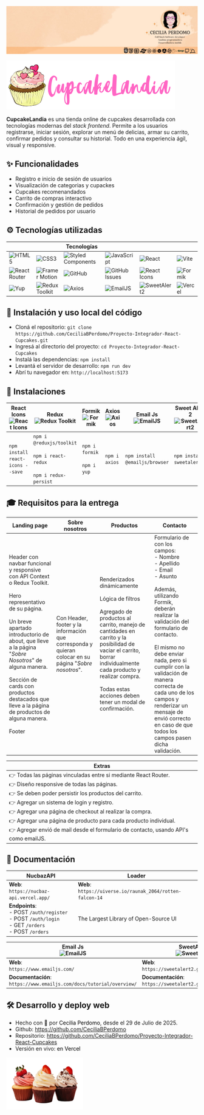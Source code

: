 <p align="center"><a href="https://www.linkedin.com/in/cecilia-perdomo/" style="text-decoration: none; color: black">

![CeciliaPerdomo](image.png)

</a></p>

<p align="start">
    <img src="./src/assets/LogoCupcakeLandia.png">
</p>

**CupcakeLandia** es una tienda online de cupcakes desarrollada con tecnologías modernas del *stack frontend*. Permite a los usuarios registrarse, iniciar sesión, explorar un menú de delicias, armar su carrito, confirmar pedidos y consultar su historial. Todo en una experiencia ágil, visual y responsive.

## ✨ Funcionalidades
- Registro e inicio de sesión de usuarios
- Visualización de categorias y cupackes
- Cupcakes recomenandados
- Carrito de compras interactivo
- Confirmación y gestión de pedidos
- Historial de pedidos por usuario

## ⚙️ Tecnologías utilizadas
| | | Tecnologías | | | |
|--------|----------------------|------------|------------------------| ---------------------|-------------------|
|  ![HTML5](https://img.shields.io/badge/HTML5-E34F26?style=flat&logo=html5&logoColor=white) | ![CSS3](https://img.shields.io/badge/CSS3-1572B6?style=flat&logo=css3&logoColor=white) | ![Styled Components](https://img.shields.io/badge/Styled--Components-DB7093?style=flat&logo=styled-components&logoColor=white) | ![JavaScript](https://img.shields.io/badge/JavaScript-F7DF1E?style=flat&logo=javascript&logoColor=black) |  ![React](https://img.shields.io/badge/React-20232A?style=flat&logo=react&logoColor=61DAFB) | ![Vite](https://img.shields.io/badge/Vite-646CFF?style=flat&logo=vite&logoColor=white) |
| ![React Router](https://img.shields.io/badge/React_Router-CA4245?style=flat&logo=react-router&logoColor=white) | ![Framer Motion](https://img.shields.io/badge/Framer_Motion-0055FF?style=flat&logo=framer&logoColor=white) | ![GitHub](https://img.shields.io/badge/GitHub-181717?style=flat&logo=github&logoColor=white) | ![GitHub Issues](https://img.shields.io/badge/GitHub_Issues-FF3366?style=flat&logo=github&logoColor=white) | ![React Icons](https://img.shields.io/badge/React_Icons-61DAFB?style=flat&logo=react&logoColor=white)  | ![Formik](https://img.shields.io/badge/Formik-0A4D8C?style=flat&logo=formik&logoColor=white) |
| ![Yup](https://img.shields.io/badge/Yup-4B32C3?style=flat&logo=yup&logoColor=white) | ![Redux Toolkit](https://img.shields.io/badge/Redux--Toolkit-764ABC?style=flat&logo=redux&logoColor=white) | ![Axios](https://img.shields.io/badge/Axios-5A29E4?style=flat&logo=axios&logoColor=white) | ![EmailJS](https://img.shields.io/badge/EmailJS-FF5A1F?style=flat&logo=emailjs&logoColor=white) | ![SweetAlert2](https://img.shields.io/badge/SweetAlert2-FF6F61?style=flat&logo=sweetalert&logoColor=white) | ![Vercel](https://img.shields.io/badge/Vercel-000?style=flat&logo=vercel&logoColor=white) |

## 🚀 Instalación y uso local del código
- Cloná el repositorio: `git clone https://github.com/CeciliaBPerdomo/Proyecto-Integrador-React-Cupcakes.git` 
- Ingresá al directorio del proyecto: `cd Proyecto-Integrador-React-Cupcakes`
- Instalá las dependencias: `npm install`
- Levantá el servidor de desarrollo: `npm run dev`
- Abrí tu navegador en: `http://localhost:5173`

## 🧿​ Instalaciones

| **React Icons** <br/> ![React Icons](https://img.shields.io/badge/React_Icons-61DAFB?style=flat&logo=react&logoColor=white) | **Redux** <br/> ![Redux Toolkit](https://img.shields.io/badge/Redux--Toolkit-764ABC?style=flat&logo=redux&logoColor=white) | **Formik** <br/> ![Formik](https://img.shields.io/badge/Formik-0A4D8C?style=flat&logo=formik&logoColor=white) | **Axios** <br/> ![Axios](https://img.shields.io/badge/Axios-5A29E4?style=flat&logo=axios&logoColor=white) | **Email Js** <br/> ![EmailJS](https://img.shields.io/badge/EmailJS-FF5A1F?style=flat&logo=emailjs&logoColor=white) | **Sweet Alert 2** <br/> ![SweetAlert2](https://img.shields.io/badge/SweetAlert2-FF6F61?style=flat&logo=sweetalert&logoColor=white) |
| ----------- | ----------- | ----------- | ----------- | ----------- | ----------- | 
|  `npm install react-icons --save` | `npm i @reduxjs/toolkit` <br/> <br/>`npm i react-redux` <br/> <br/> `npm i redux-persist` | `npm i formik` <br/> <br />`npm i yup`| `npm i axios` | `npm install @emailjs/browser` | `npm install sweetalert2` | 

## 🎓​ Requisitos para la entrega

| Landing page | Sobre nosotros | Productos | Contacto |
| ------------ | ------------ | ------------ | ------------ | 
|Header con navbar funcional y responsive con API Context o Redux Toolkit. <br/> <br/> Hero representativo de su página. <br/> <br/> Un breve apartado introductorio de about, que lleve a la página "*Sobre Nosotros*" de alguna manera. <br/> <br/> Sección de cards con productos destacados que lleve a la página de productos de alguna manera. <br/><br/> Footer | Con Header, footer y la información que corresponda y quieran colocar en su página "*Sobre nosotros*". | Renderizados dinámicamente <br/> <br/> Lógica de filtros <br/> <br/> Agregado de productos al carrito, manejo de cantidades en carrito y la posibilidad de vaciar el carrito, borrar individualmente cada producto y realizar compra. <br/> <br/> Todas estas acciones deben tener un modal de confirmación.| Formulario de con los campos: <br/>- Nombre <br/>- Apellido <br/>- Email <br/>- Asunto <br/> <br/> Además, utilizando Formik, deberán realizar la validación del formulario de contacto. <br/> <br/> El mismo no debe enviar nada, pero si cumplir con la validación de manera correcta de cada uno de los campos y renderizar un mensaje de envió correcto en caso de que todos los campos pasen dicha validación. |


| Extras |
| ------------ |
| 👉 Todas las páginas vinculadas entre si mediante React Router. <br/> 👉 Diseño responsive de todas las páginas. <br/> 👉 Se deben poder persistir los productos del carrito. <br/> 👉 Agregar un sistema de login y registro. <br/> 👉 Agregar una página de checkout al realizar la compra. <br/> 👉 Agregar una página de producto para cada producto individual. <br/> 👉 Agregar envió de mail desde el formulario de contacto, usando API's como emailJS. |


## 📖 Documentación
| **NucbazAPI** | **Loader** | 
| ----- | ----- | 
| **Web**: <br />`https://nucbaz-api.vercel.app/` | **Web**: <br />`https://uiverse.io/raunak_2064/rotten-falcon-14` | 
| **Endpoints**: <br />- POST `/auth/register` <br />- POST `/auth/login` <br />- GET `/orders` <br />- POST `/orders` | The Largest Library of Open-Source UI | 


| **Email Js** <br /> ![EmailJS](https://img.shields.io/badge/EmailJS-FF5A1F?style=flat&logo=emailjs&logoColor=white) | **SweetAlert2** <br /> ![SweetAlert2](https://img.shields.io/badge/SweetAlert2-FF6F61?style=flat&logo=sweetalert&logoColor=white)  |
| ----- | ----- |
| **Web**: <br />`https://www.emailjs.com/` | **Web**: <br />`https://sweetalert2.github.io/#examples` | 
| **Documentación**: `https://www.emailjs.com/docs/tutorial/overview/`| **Documentación**: `https://sweetalert2.github.io/#download` |

## 🛠️ Desarrollo y deploy web
- Hecho con 💙​ por <a href="https://www.linkedin.com/in/cecilia-perdomo/" style="text-decoration: none; color: black">Cecilia Perdomo</a>, desde el 29 de Julio de 2025.
- Github: <a href="https://github.com/CeciliaBPerdomo" style="text-decoration: none; color: black">https://github.com/CeciliaBPerdomo</a>
- Repositorio: <a href="https://github.com/CeciliaBPerdomo/Proyecto-Integrador-React-Cupcakes" style="text-decoration: none; color: black">https://github.com/CeciliaBPerdomo/Proyecto-Integrador-React-Cupcakes</a>
- Versión en vivo: <a href="https://proyecto-integrador-react-cupcakes.vercel.app/" style="text-decoration: none; color: black">en Vercel</a>

<div align="start">
    <img src="./src/assets/cupcakes/hero.png" style="width: 40%;">
</div>